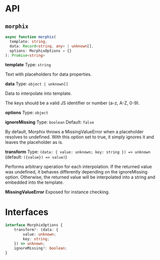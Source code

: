 # API

## `morphix`

```ts
async function morphix(
  template: string,
  data: Record<string, any> | unknown[],
  options: MorphixOptions = {}
): Promise<string>
```

**template**
Type: `string`

Text with placeholders for data properties.

**data**
Type: `object | unknown[]`

Data to interpolate into template.

The keys should be a valid JS identifier or number (a-z, A-Z, 0-9).

**options**
Type: `object`

**ignoreMissing**
Type: `boolean`
Default: `false`

By default, Morphix throws a MissingValueError when a placeholder resolves to undefined. With this option set to true, it simply ignores it and leaves the placeholder as is.

**transform**
Type: `(data: { value: unknown; key: string }) => unknown` (default: `({value}) => value)`)

Performs arbitrary operation for each interpolation. If the returned value was undefined, it behaves differently depending on the ignoreMissing option. Otherwise, the returned value will be interpolated into a string and embedded into the template.

**MissingValueError**
Exposed for instance checking.

# Interfaces

```ts
interface MorphixOptions {
    transform?: (data: {
        value: unknown;
        key: string;
    }) => unknown;
    ignoreMissing?: boolean;
}
```

